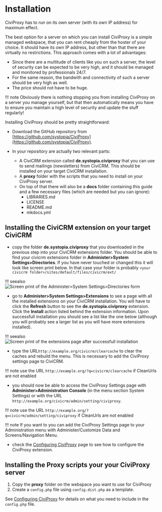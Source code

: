 # Installation
CiviProxy has to run on its own server (with its own IP address) for maximum effect.

The best option for a server on which you can install CiviProxy is a simple managed webspace, that you can rent cheaply from the hoster of your choice. It should have its own IP address, but other than that there are virtually no restrictions. This approach comes with a lot of advantages:

* Since there are a multitude of clients like you on such a server, the level of security can be expected to be very high, and it should be managed and monitored by professionals 24/7.
* For the same reason, the bandwith and connectivity of such a server should be very high as well.
* The price should not have to be huge.

!!! note
    Obviously there is nothing stopping you from installing CiviProxy on a server you manage yourself, but that then automatically means you have to ensure you maintain a high level of security and update the stuff regularly!

Installing CiviProxy should be pretty straightforward:

* Download the GitHub repository from [https://github.com/systopia/CiviProxy](https://github.com/systopia/CiviProxy).
* In your repository are actually two relevant parts:

    * A CiviCRM extension called **de.systopia.civiproxy** that you can use to send mailings (newsletters) from CiviCRM. This should be installed on your target CiviCRM installation.
    * A **proxy** folder with the scripts that you need to install on your CiviProxy server.
    * On top of that there will also be a **docs** folder containing this guide and a few necessary files (which are needed but you can ignore):
        * LIBRARIES.md
        * LICENSE
        * README.md
        * mkdocs.yml
## Installing the CiviCRM extension on your target CiviCRM
* copy the folder **de.systopia.civiproxy** that you downloaded in the previous step into your CiviCRM extensions folder. You should be able to find your civicrm extensions folder in **Administer>System Settings>Directories**. If you have never touched or changed this it will look like screen print below. In that case your folder is probably `<your civicrm folder>/sites/default/files/civicrm/ext/`

!!! seealso
    ![Screen print of the Administer>System Settings>Directories form](img/civicrm_directories.png)

* go to **Administer>System Settings>Extensions** to see a page with all the installed extensions on your CiviCRM installation. You will have to click the **Refresh** button to see the **de.systopia.civiproxy** extension. Click the **Install** action listed behind the extension information. Upon successfull installation you should see a list like the one below (although you will probably see a larger list as you will have more extensions installed).

!!! seealso
    ![Screen print of the extensions page after successfull installation](img/extensions_list.png)

* type the URL`http://example.org/civicrm/clearcache` to clear the caches and rebuild the menu. This is necessary to add the CiviProxy settings page to CiviCRM.

!!! note
    use the URL `http://example.org/?q=civicrm/clearcache` if CleanUrls are not enabled

* you should now be able to access the CiviProxy Settings page with **Administer>Administration Console** (in the menu section System Settings) or with the URL `http://example.org/civicrm/admin/setting/civiproxy`.

!!! note
    use the URL `http://example.org/?q=civicrm/admin/setting/civiproxy` if CleanUrls are not enabled

!!! note
    If you want to you can add the CiviProxy Settings page to your Administration menu with Administer/Customize Data and Screens/Navigation Menu.

* check the [Configuring CiviProxy](configuration.md) page to see how to configure the CiviProxy extension.

## Installing the Proxy scripts your your CiviProxy server

1. Copy the **proxy** folder on the webspace you want to use for CiviProxy
2. Create a `config.php` file using `config.dist.php` as a template.

See [Configuring CiviProxy](configuration.md) for  details on what you need to include in the `config.php` file.
